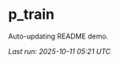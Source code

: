 # p_train

Auto-updating README demo.

<!--START_SECTION:status-->
_Last run: 2025-10-11 05:21 UTC_
<!--END_SECTION:status-->








































































































































































































































































































































































































































































































































































































































































































































































































































































































































































































































































































































